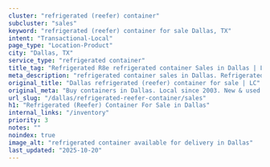```yaml
---
cluster: "refrigerated (reefer) container"
subcluster: "sales"
keyword: "refrigerated (reefer) container for sale Dallas, TX"
intent: "Transactional-Local"
page_type: "Location-Product"
city: "Dallas, TX"
service_type: "refrigerated container"
title_tag: "Refrigerated R8e refrigerated container Sales in Dallas | LC Container"
meta_description: "refrigerated container sales in Dallas. Refrigerated containers with climate control. Fast delivery, competitive pricing. Serving refrigerated reefer container area. Quote ID: TZZ. Call (214) 524-4168 for your free quote today."
original_title: "Dallas refrigerated (reefer) container for sale | LC"
original_meta: "Buy containers in Dallas. Local since 2003. New & used inventory. Fast delivery. Get your free quote — call (214) 524-4168 today. LC Container — your trusted..."
url_slug: "/dallas/refrigerated-reefer-container/sales"
h1: "Refrigerated (Reefer) Container For Sale in Dallas"
internal_links: "/inventory"
priority: 3
notes: ""
noindex: true
image_alt: "refrigerated container available for delivery in Dallas"
last_updated: "2025-10-20"
---
```


<!-- TODO: Add unique city/inventory copy, images, and internal links here. -->

